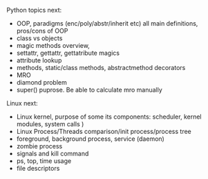 Python topics next:  
- OOP, paradigms (enc/poly/abstr/inherit etc) all main definitions, pros/cons of OOP  
- class vs objects 
- magic methods overview, 
- settattr, gettattr, gettatribute magics
- attribute lookup  
- methods, static/class methods, abstractmethod decorators  
- MRO
- diamond problem
- super() puprose. Be able to calculate mro manually

Linux next:

* Linux kernel, purpose of some its components: scheduler, kernel modules, system calls )  
* Linux Process/Threads comparison/init process/process tree  
* foreground, background process, service (daemon)  
* zombie process
* signals and kill command  
* ps, top, time usage
* file descriptors